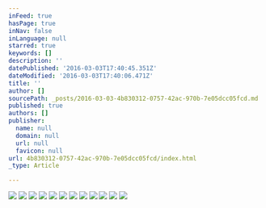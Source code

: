 ```yaml
---
inFeed: true
hasPage: true
inNav: false
inLanguage: null
starred: true
keywords: []
description: ''
datePublished: '2016-03-03T17:40:45.351Z'
dateModified: '2016-03-03T17:40:06.471Z'
title: ''
author: []
sourcePath: _posts/2016-03-03-4b830312-0757-42ac-970b-7e05dcc05fcd.md
published: true
authors: []
publisher:
  name: null
  domain: null
  url: null
  favicon: null
url: 4b830312-0757-42ac-970b-7e05dcc05fcd/index.html
_type: Article

---
```

![](https://the-grid-user-content.s3-us-west-2.amazonaws.com/4954a427-f096-4eb1-8892-61ccb4bf7942.jpg)
![](https://the-grid-user-content.s3-us-west-2.amazonaws.com/b56847aa-0262-4cb6-b788-b7d0e471d305.jpg)
![](https://the-grid-user-content.s3-us-west-2.amazonaws.com/178c25d4-8357-4046-a31b-1a40320178c4.jpg)
![](https://the-grid-user-content.s3-us-west-2.amazonaws.com/a62e8355-01f4-43c4-9f61-b38abb44f0cc.jpg)
![](https://the-grid-user-content.s3-us-west-2.amazonaws.com/0dc07bd0-0dbd-491f-8e8e-92672c3dd1d0.jpg)
![](https://the-grid-user-content.s3-us-west-2.amazonaws.com/d7028674-791c-451a-8961-6e7d98c26c53.jpg)
![](https://the-grid-user-content.s3-us-west-2.amazonaws.com/9c378ee0-2166-4cd5-9314-958475efee60.jpg)
![](https://the-grid-user-content.s3-us-west-2.amazonaws.com/d78e955f-b7a1-40ff-b734-ae3ead626108.jpg)
![](https://the-grid-user-content.s3-us-west-2.amazonaws.com/24e8f3bb-e736-421f-932f-984a9f146399.jpg)
![](https://the-grid-user-content.s3-us-west-2.amazonaws.com/e5093aa5-36b1-4460-aaeb-50a38a350c6b.jpg)
![](https://the-grid-user-content.s3-us-west-2.amazonaws.com/3499a936-4344-4a82-851f-2ada52cb25b5.jpg)
![](https://the-grid-user-content.s3-us-west-2.amazonaws.com/cf825b99-c1fd-4908-bf97-44deded21189.jpg)